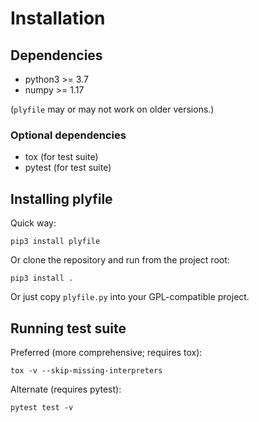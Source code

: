# Installation

## Dependencies

- python3 >= 3.7
- numpy >= 1.17

(`plyfile` may or may not work on older versions.)

### Optional dependencies

- tox (for test suite)
- pytest (for test suite)

## Installing plyfile

Quick way:

    pip3 install plyfile

Or clone the repository and run from the project root:

    pip3 install .

Or just copy `plyfile.py` into your GPL-compatible project.

## Running test suite

Preferred (more comprehensive; requires tox):

    tox -v --skip-missing-interpreters

Alternate (requires pytest):

    pytest test -v
